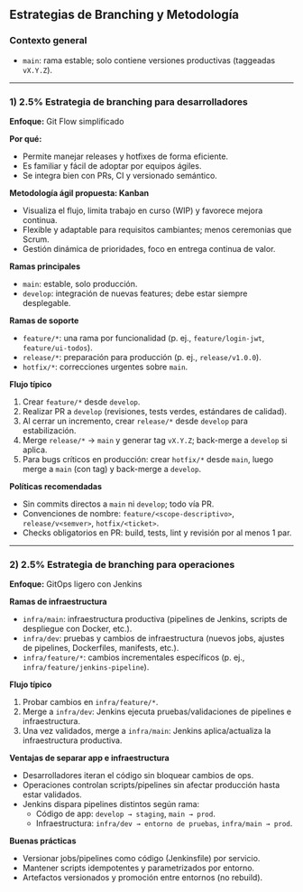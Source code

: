 ## Estrategias de Branching y Metodología

### Contexto general

- `main`: rama estable; solo contiene versiones productivas (taggeadas `vX.Y.Z`).

---

### 1) 2.5% Estrategia de branching para desarrolladores

**Enfoque:** Git Flow simplificado

**Por qué:**

- Permite manejar releases y hotfixes de forma eficiente.
- Es familiar y fácil de adoptar por equipos ágiles.
- Se integra bien con PRs, CI y versionado semántico.

**Metodología ágil propuesta: Kanban**

- Visualiza el flujo, limita trabajo en curso (WIP) y favorece mejora continua.
- Flexible y adaptable para requisitos cambiantes; menos ceremonias que Scrum.
- Gestión dinámica de prioridades, foco en entrega continua de valor.

**Ramas principales**

- `main`: estable, solo producción.
- `develop`: integración de nuevas features; debe estar siempre desplegable.

**Ramas de soporte**

- `feature/*`: una rama por funcionalidad (p. ej., `feature/login-jwt`, `feature/ui-todos`).
- `release/*`: preparación para producción (p. ej., `release/v1.0.0`).
- `hotfix/*`: correcciones urgentes sobre `main`.

**Flujo típico**

1. Crear `feature/*` desde `develop`.
2. Realizar PR a `develop` (revisiones, tests verdes, estándares de calidad).
3. Al cerrar un incremento, crear `release/*` desde `develop` para estabilización.
4. Merge `release/*` → `main` y generar tag `vX.Y.Z`; back-merge a `develop` si aplica.
5. Para bugs críticos en producción: crear `hotfix/*` desde `main`, luego merge a `main` (con tag) y back-merge a `develop`.

**Políticas recomendadas**

- Sin commits directos a `main` ni `develop`; todo vía PR.
- Convenciones de nombre: `feature/<scope-descriptivo>`, `release/v<semver>`, `hotfix/<ticket>`.
- Checks obligatorios en PR: build, tests, lint y revisión por al menos 1 par.

---

### 2) 2.5% Estrategia de branching para operaciones

**Enfoque:** GitOps ligero con Jenkins

**Ramas de infraestructura**

- `infra/main`: infraestructura productiva (pipelines de Jenkins, scripts de despliegue con Docker, etc.).
- `infra/dev`: pruebas y cambios de infraestructura (nuevos jobs, ajustes de pipelines, Dockerfiles, manifests, etc.).
- `infra/feature/*`: cambios incrementales específicos (p. ej., `infra/feature/jenkins-pipeline`).

**Flujo típico**

1. Probar cambios en `infra/feature/*`.
2. Merge a `infra/dev`: Jenkins ejecuta pruebas/validaciones de pipelines e infraestructura.
3. Una vez validados, merge a `infra/main`: Jenkins aplica/actualiza la infraestructura productiva.

**Ventajas de separar app e infraestructura**

- Desarrolladores iteran el código sin bloquear cambios de ops.
- Operaciones controlan scripts/pipelines sin afectar producción hasta estar validados.
- Jenkins dispara pipelines distintos según rama:
  - Código de app: `develop → staging`, `main → prod`.
  - Infraestructura: `infra/dev → entorno de pruebas`, `infra/main → prod`.

**Buenas prácticas**

- Versionar jobs/pipelines como código (Jenkinsfile) por servicio.
- Mantener scripts idempotentes y parametrizados por entorno.
- Artefactos versionados y promoción entre entornos (no rebuild).
